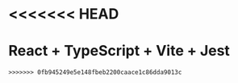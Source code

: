 <<<<<<< HEAD
=======
# React + TypeScript + Vite + Jest
```
>>>>>>> 0fb945249e5e148fbeb2200caace1c86dda9013c
